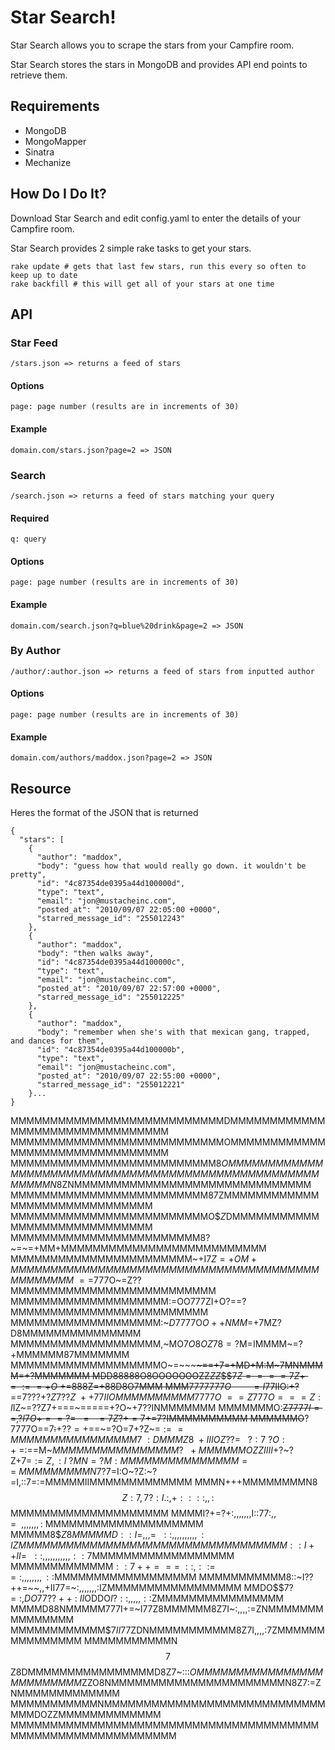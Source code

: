# Star Search!

Star Search allows you to scrape the stars from your Campfire room.

Star Search stores the stars in MongoDB and provides API end points to retrieve them.

## Requirements

* MongoDB
* MongoMapper
* Sinatra
* Mechanize

## How Do I Do It?

Download Star Search and edit config.yaml to enter the details of your Campfire room.

Star Search provides 2 simple rake tasks to get your stars.

	rake update # gets that last few stars, run this every so often to keep up to date
	rake backfill # this will get all of your stars at one time

## API

### Star Feed
	/stars.json => returns a feed of stars

#### Options
	page: page number (results are in increments of 30)		

#### Example
	domain.com/stars.json?page=2 => JSON
		
### Search
	/search.json => returns a feed of stars matching your query

#### Required
	q: query

#### Options
	page: page number (results are in increments of 30)		

#### Example
	domain.com/search.json?q=blue%20drink&page=2 => JSON

### By Author
	/author/:author.json => returns a feed of stars from inputted author

#### Options
	page: page number (results are in increments of 30)		

#### Example
	domain.com/authors/maddox.json?page=2 => JSON

		
		
## Resource

Heres the format of the JSON that is returned

	{
	  "stars": [
	    {
	      "author": "maddox",
	      "body": "guess how that would really go down. it wouldn't be pretty",
	      "id": "4c87354de0395a44d100000d",
	      "type": "text",
	      "email": "jon@mustacheinc.com",
	      "posted_at": "2010/09/07 22:05:00 +0000",
	      "starred_message_id": "255012243"
	    },
	    {
	      "author": "maddox",
	      "body": "then walks away",
	      "id": "4c87354de0395a44d100000c",
	      "type": "text",
	      "email": "jon@mustacheinc.com",
	      "posted_at": "2010/09/07 22:57:00 +0000",
	      "starred_message_id": "255012225"
	    },
	    {
	      "author": "maddox",
	      "body": "remember when she's with that mexican gang, trapped, and dances for them",
	      "id": "4c87354de0395a44d100000b",
	      "type": "text",
	      "email": "jon@mustacheinc.com",
	      "posted_at": "2010/09/07 22:55:00 +0000",
	      "starred_message_id": "255012221"
	    }...
	}
		
		
		
		
MMMMMMMMMMMMMMMMMMMMMMMMMMMDMMMMMMMMMMMMMMMMMMMMMMMMMMMMMMMM
MMMMMMMMMMMMMMMMMMMMMMMMMMMOMMMMMMMMMMMMMMMMMMMMMMMMMMMMMMMM
MMMMMMMMMMMMMMMMMMMMMMMMMM8$OMMMMMMMMMMMMMMMMMMMMMMMMMMMMMMM
MMMMMMMMMMMMMMMMMMMMMMMMMN8$ZNMMMMMMMMMMMMMMMMMMMMMMMMMMMMMM
MMMMMMMMMMMMMMMMMMMMMMMMM8$7$ZMMMMMMMMMMMMMMMMMMMMMMMMMMMMMM
MMMMMMMMMMMMMMMMMMMMMMMMMO$$Z$DMMMMMMMMMMMMMMMMMMMMMMMMMMMMM
MMMMMMMMMMMMMMMMMMMMMMMM8?~=~=+MM+MMMMMMMMMMMMMMMMMMMMMMMMMM
MMMMMMMMMMMMMMMMMMMMMMM~+I$7Z=+OM+MMMMMMMMMMMMMMMMMMMMMMMMMM
MMMMMMMMMMMMMMMMMMMMM~==$777O~=Z??MMMMMMMMMMMMMMMMMMMMMMMMMM
MMMMMMMMMMMMMMMMMMMM:=OO777ZI+O?==?MMMMMMMMMMMMMMMMMMMMMMMMM
MMMMMMMMMMMMMMMMMMM:~$D7777$O$O++NMM$=+7MZ?D8MMMMMMMMMMMMMMM
MMMMMMMMMMMMMMMMMMM,~MO7$O8OZ78=?$M=IMMMM~=?+MMMMMM87MMMMMMM
MMMMMMMMMMMMMMMMMMMO~=~~~~~~==$+7$=+MD+M:M~7MNMMMM=+?MMMMMMM
MDD88888O8OOOOOOOZZ$ZZ$$$$7Z====7Z+=:==+O~+$=888Z=+88D8O7MMM
MMM$7777777O~~~~~~~~=I7$7IIO:+?~~==7???+?$Z7??Z~++77IIOMMMMM
MMMMM7777O~==Z777O===Z:I$IZ~=??Z7+===~=====+?O~+7??INMMMMMMM
MMMMMMMO:~~Z7777$I==,?I7O+==?=~~~=~~~=7Z?+=7$+=7?IMMMMMMMMMM
MMMMMMO~~?$7777$O==7~~:~~+$??=+$==~=?O=7+?Z~=$:==MMMMMMMMMMM
MMMMM7~:DMMM$$Z8~+IIIOZ$??$=~~~?:7~?O:+~=$:==M~$MMMMMMMMMMMM
MMMM?~~+MMMMMMOZZIIII$$+?$~?Z+7=$:=Z,:I$$~?MN=?M:MMMMMMMMMMM
MMMM==~MMMMMMMMMN7?$7=I:O~?Z:~?=I,::7=:=MMMMMIIMMMMMMMMMMMMM
MMMN+++MMMMMMMMN8$$Z:7,7?:I.:,+::::,,:$$MMMMMMMMMMMMMMMMMMMM
MMMMI?+=?+:,,,,,,,I::$77:,,=~~,,,,,,,:~$MMMMMMMMMMMMMMMMMMMM
MMMMM8$$Z8MMMMMD::I=,,,=~~::,,,,,,,,,,:IZMMMMMMMMMMMMMMMMMMM
MMMMMMMMMMMMMMM::I++II=~~::,,,,,,,,,,,::7$MMMMMMMMMMMMMMMMMM
MMMMMMMMMMMMM$::7++===~::,::==:,,,,,,,,::$MMMMMMMMMMMMMMMMMM
MMMMMMMMMMM8::~I??++=~~,,+II77=~:,,,,,,,:IZMMMMMMMMMMMMMMMMM
MMDO$$$7?=:,DO77??++~:~II$ODDO$I?::,,,,,::$ZMMMMMMMMMMMMMMMM
MMMMD88NMMMMM777I+=~I77Z8MMMMMM8Z7I~:,,,,:=ZNMMMMMMMMMMMMMMM
MMMMMMMMMMMM$$7II77$ZDNMMMMMMMMMMM8Z7I,,,,:7ZMMMMMMMMMMMMMMM
MMMMMMMMMMMN$$7$$Z8DMMMMMMMMMMMMMMMMD8Z7~:::$OMMMMMMMMMMMMMM
MMMMMMMMMMM$ZZO8NMMMMMMMMMMMMMMMMMMMMMMN8Z7:=ZNMMMMMMMMMMMMM
MMMMMMMMMMMNMMMMMMMMMMMMMMMMMMMMMMMMMMMMMMMDOZZMMMMMMMMMMMMM
MMMMMMMMMMMMMMMMMMMMMMMMMMMMMMMMMMMMMMMMMMMMMMMMMMMMMMMMMMMM
